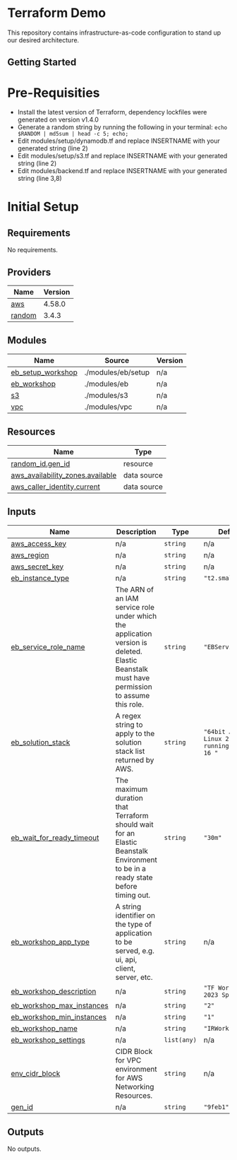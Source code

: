 # Terraform Demo
This repository contains infrastructure-as-code configuration to stand up our desired architecture.

## Getting Started

# Pre-Requisities
* Install the latest version of Terraform, dependency lockfiles were generated on version v1.4.0
* Generate a random string by running the following in your terminal:
`echo $RANDOM | md5sum | head -c 5; echo;`
* Edit modules/setup/dynamodb.tf and replace INSERTNAME with your generated string (line 2)
* Edit modules/setup/s3.tf and replace INSERTNAME with your generated string (line 2)
* Edit modules/backend.tf and replace INSERTNAME with your generated string (line 3,8)

# Initial Setup

<!-- BEGINNING OF PRE-COMMIT-TERRAFORM DOCS HOOK -->
## Requirements

No requirements.

## Providers

| Name | Version |
|------|---------|
| <a name="provider_aws"></a> [aws](#provider\_aws) | 4.58.0 |
| <a name="provider_random"></a> [random](#provider\_random) | 3.4.3 |

## Modules

| Name | Source | Version |
|------|--------|---------|
| <a name="module_eb_setup_workshop"></a> [eb\_setup\_workshop](#module\_eb\_setup\_workshop) | ./modules/eb/setup | n/a |
| <a name="module_eb_workshop"></a> [eb\_workshop](#module\_eb\_workshop) | ./modules/eb | n/a |
| <a name="module_s3"></a> [s3](#module\_s3) | ./modules/s3 | n/a |
| <a name="module_vpc"></a> [vpc](#module\_vpc) | ./modules/vpc | n/a |

## Resources

| Name | Type |
|------|------|
| [random_id.gen_id](https://registry.terraform.io/providers/hashicorp/random/latest/docs/resources/id) | resource |
| [aws_availability_zones.available](https://registry.terraform.io/providers/hashicorp/aws/latest/docs/data-sources/availability_zones) | data source |
| [aws_caller_identity.current](https://registry.terraform.io/providers/hashicorp/aws/latest/docs/data-sources/caller_identity) | data source |

## Inputs

| Name | Description | Type | Default | Required |
|------|-------------|------|---------|:--------:|
| <a name="input_aws_access_key"></a> [aws\_access\_key](#input\_aws\_access\_key) | n/a | `string` | n/a | yes |
| <a name="input_aws_region"></a> [aws\_region](#input\_aws\_region) | n/a | `string` | n/a | yes |
| <a name="input_aws_secret_key"></a> [aws\_secret\_key](#input\_aws\_secret\_key) | n/a | `string` | n/a | yes |
| <a name="input_eb_instance_type"></a> [eb\_instance\_type](#input\_eb\_instance\_type) | n/a | `string` | `"t2.small"` | no |
| <a name="input_eb_service_role_name"></a> [eb\_service\_role\_name](#input\_eb\_service\_role\_name) | The ARN of an IAM service role under which the application version is deleted. Elastic Beanstalk must have permission to assume this role. | `string` | `"EBServiceRole"` | no |
| <a name="input_eb_solution_stack"></a> [eb\_solution\_stack](#input\_eb\_solution\_stack) | A regex string to apply to the solution stack list returned by AWS. | `string` | `"64bit Amazon Linux 2 v5.7.0 running Node.js 16 "` | no |
| <a name="input_eb_wait_for_ready_timeout"></a> [eb\_wait\_for\_ready\_timeout](#input\_eb\_wait\_for\_ready\_timeout) | The maximum duration that Terraform should wait for an Elastic Beanstalk Environment to be in a ready state before timing out. | `string` | `"30m"` | no |
| <a name="input_eb_workshop_app_type"></a> [eb\_workshop\_app\_type](#input\_eb\_workshop\_app\_type) | A string identifier on the type of application to be served, e.g. ui, api, client, server, etc. | `string` | n/a | yes |
| <a name="input_eb_workshop_description"></a> [eb\_workshop\_description](#input\_eb\_workshop\_description) | n/a | `string` | `"TF Workshop 2023 Spring"` | no |
| <a name="input_eb_workshop_max_instances"></a> [eb\_workshop\_max\_instances](#input\_eb\_workshop\_max\_instances) | n/a | `string` | `"2"` | no |
| <a name="input_eb_workshop_min_instances"></a> [eb\_workshop\_min\_instances](#input\_eb\_workshop\_min\_instances) | n/a | `string` | `"1"` | no |
| <a name="input_eb_workshop_name"></a> [eb\_workshop\_name](#input\_eb\_workshop\_name) | n/a | `string` | `"IRWorkshop"` | no |
| <a name="input_eb_workshop_settings"></a> [eb\_workshop\_settings](#input\_eb\_workshop\_settings) | n/a | `list(any)` | n/a | yes |
| <a name="input_env_cidr_block"></a> [env\_cidr\_block](#input\_env\_cidr\_block) | CIDR Block for VPC environment for AWS Networking Resources. | `string` | n/a | yes |
| <a name="input_gen_id"></a> [gen\_id](#input\_gen\_id) | n/a | `string` | `"9feb1"` | no |

## Outputs

No outputs.
<!-- END OF PRE-COMMIT-TERRAFORM DOCS HOOK -->